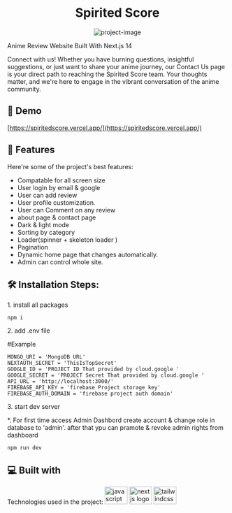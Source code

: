 <h1 align="center" id="title">Spirited Score</h1>

<p align="center"><img src="https://firebasestorage.googleapis.com/v0/b/spirited-score-review.appspot.com/o/images%2FSpiritedScore.png?alt=media&token=b4859f35-05f7-4fb7-9b57-1e5c8af31853" alt="project-image"></p>


<p id="data">Anime Review Website Built With Next.js 14</p>

<p id="description">Connect with us! Whether you have burning questions, insightful suggestions, or just want to share your anime journey, our Contact Us page is your direct path to reaching the Spirited Score team. Your thoughts matter, and we're here to engage in the vibrant conversation of the anime community.</p>

<h2>🚀 Demo</h2>

[https://spiritedscore.vercel.app/](https://spiritedscore.vercel.app/)

<h2>🧐 Features</h2>

Here're some of the project's best features:

* Compatable for all screen size
* User login by email & google
* User can add review
* User profile customization. 
* User can Comment on any review
* about page & contact page
* Dark & light mode
* Sorting by category
* Loader(spinner + skeleton loader )
* Pagination
* Dynamic home page that changes automatically.
* Admin can control whole site.

<h2>🛠️ Installation Steps:</h2>

<p>1. install all packages</p>

```
npm i
```

<p>2. add .env file</p>
#Example 

```
MONGO_URI = 'MongoDB URL'
NEXTAUTH_SECRET = 'ThisIsTopSecret'
GOOGLE_ID = 'PROJECT ID That provided by cloud.google '
GOOGLE_SECRET = 'PROJECT Secret That provided by cloud.google '
API_URL = 'http://localhost:3000/'
FIREBASE_API_KEY = 'firebase Project storage key'
FIREBASE_AUTH_DOMAIN = 'firebase project auth domain'
```

<p>3. start dev server</p>

<p>*. For first time access Admin Dashbord create account & change role in database to 'admin'. after that ypu can pramote & revoke admin rights from dashboard  </p>

```
npm run dev
```

<h2>💻 Built with</h2>

Technologies used in the project:
<img src="https://cdn.jsdelivr.net/gh/devicons/devicon/icons/javascript/javascript-original.svg" height="40" width="52" alt="javascript logo"  />
<img src="https://cdn.jsdelivr.net/gh/devicons/devicon/icons/nextjs/nextjs-original.svg" height="40" width="52" alt="nextjs logo"  />
<img src="https://cdn.jsdelivr.net/gh/devicons/devicon/icons/tailwindcss/tailwindcss-original-wordmark.svg" height="40" width="52" alt="tailwindcss logo"  />

